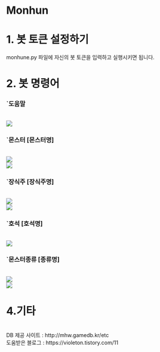 # Monhun


# 1. 봇 토큰 설정하기
monhune.py 파일에 자신의 봇 토큰을 입력하고 실행시키면 됩니다.

# 2. 봇 명령어

### `도움말
<br/>
<img src="https://cdn.discordapp.com/attachments/779001082453426207/820556733340188702/afbdec8459899d4f.PNG">
<br/>

### `몬스터 [몬스터명]
<br/>
<img src="https://cdn.discordapp.com/attachments/779001082453426207/820556997408849960/13fa24cf17b4060a.PNG">
<br/>
<img src="https://cdn.discordapp.com/attachments/779001082453426207/820556905138225162/f53b8c34581744d3.PNG">
<br/>

### `장식주 [장식주명]
<br/>
<img src="https://cdn.discordapp.com/attachments/779001082453426207/820557097661497365/b26ffdec2f4dfa4b.PNG">
<br/>
<img src="https://cdn.discordapp.com/attachments/779001082453426207/820557099657330698/6ecb34bd7fed317a.PNG">
<br/>

### `호석 [호석명]
<br/>
<img src="https://cdn.discordapp.com/attachments/779001082453426207/820557241970327552/ac99612da084fbc1.PNG">
<br/>

### `몬스터종류 [종류명]
<br/>
<img src="https://cdn.discordapp.com/attachments/779001082453426207/820557393225449503/w.PNG">
<br/>
<img src="https://cdn.discordapp.com/attachments/779001082453426207/820557387060609074/1c60c8c6acfeb428.PNG">
<br/>


# 4.기타
<br/>
DB 제공 사이트 : http://mhw.gamedb.kr/etc
<br/>
도움받은 블로그 : https://violeton.tistory.com/11

